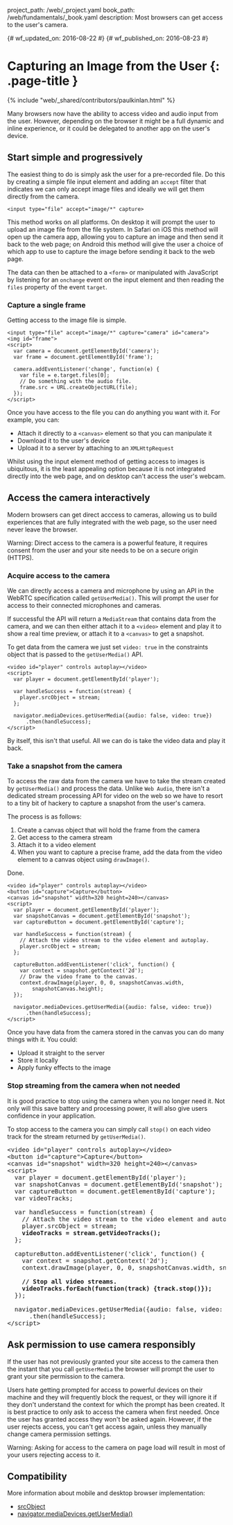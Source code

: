 project_path: /web/_project.yaml
book_path: /web/fundamentals/_book.yaml
description: Most browsers can get access to the user's camera.

{# wf_updated_on: 2016-08-22 #}
{# wf_published_on: 2016-08-23 #}

# Capturing an Image from the User {: .page-title }

{% include "web/_shared/contributors/paulkinlan.html" %}

Many browsers now have the ability to access video and audio input from the 
user. However, depending on the browser it might be a full dynamic and inline 
experience, or it could be delegated to another app on the user's device.

## Start simple and progressively

The easiest thing to do is simply ask the user for a pre-recorded
file. Do this by creating a simple file input element and adding 
an `accept` filter that indicates we can only accept image files and ideally we 
will get them directly from the camera.

    <input type="file" accept="image/*" capture>

This method works on all platforms. On desktop it will prompt the user to 
upload an image file from the file system. In Safari
on iOS this method will open up the camera app, allowing you to capture an image 
and then send it back to the web page; on Android this method will give the user 
a choice of which app to use to capture the image before sending it back to the
web page.

The data can then be attached to a `<form>` or manipulated with JavaScript by 
listening for an `onchange` event on the input element and then reading 
the `files` property of the event `target`.

### Capture a single frame

Getting access to the image file is simple.

    <input type="file" accept="image/*" capture="camera" id="camera">
    <img id="frame">
    <script>
      var camera = document.getElementById('camera');
      var frame = document.getElementById('frame');

      camera.addEventListener('change', function(e) {
        var file = e.target.files[0]; 
        // Do something with the audio file.
        frame.src = URL.createObjectURL(file);
      });
    </script>

Once you have access to the file you can do anything you want with it. For 
example, you can:

* Attach it directly to a `<canvas>` element so that you can manipulate it
* Download it to the user's device
* Upload it to a server by attaching to an `XMLHttpRequest` 

Whilst using the input element method of getting access to images is 
ubiquitous, it is the least appealing option because it is not integrated 
directly into the web page, and on desktop can't access the user's webcam.

## Access the camera interactively

Modern browsers can get direct acccess to cameras, allowing us to build
experiences that are fully integrated with the web page, so the user need never
leave the browser.

Warning: Direct access to the camera is a powerful feature, it requires consent 
from the user and your site needs to be on a secure origin (HTTPS).

### Acquire access to the camera

We can directly access a camera and microphone by using an API in the WebRTC 
specification called `getUserMedia()`. This will prompt the user for 
access to their connected microphones and cameras.

If successful the API will return a `MediaStream` that contains data from
the camera, and we can then either attach it to a `<video>` element and play it
to show a real time preview, or attach it to a `<canvas>` to get a
snapshot.

To get data from the camera we just set `video: true` in the constraints 
object that is passed to the `getUserMedia()` API.

    <video id="player" controls autoplay></video>
    <script>  
      var player = document.getElementById('player');

      var handleSuccess = function(stream) {
        player.srcObject = stream;
      };

      navigator.mediaDevices.getUserMedia({audio: false, video: true})
          .then(handleSuccess);
    </script>

By itself, this isn't that useful. All we can do is take the video data and play
it back.

### Take a snapshot from the camera

To access the raw data from the camera we have to take the stream created by
`getUserMedia()` and process the data. Unlike `Web Audio`, there isn't a 
dedicated stream processing API for video on the web so we have to resort to 
a tiny bit of hackery to capture a snapshot from the user's camera.

The process is as follows:

1. Create a canvas object that will hold the frame from the camera
2. Get access to the camera stream
3. Attach it to a video element
4. When you want to capture a precise frame, add the data from the video element 
   to a canvas object using `drawImage()`.

Done.

    <video id="player" controls autoplay></video>
    <button id="capture">Capture</button>
    <canvas id="snapshot" width=320 height=240></canvas>
    <script>
      var player = document.getElementById('player'); 
      var snapshotCanvas = document.getElementById('snapshot');
      var captureButton = document.getElementById('capture');

      var handleSuccess = function(stream) {
        // Attach the video stream to the video element and autoplay.
        player.srcObject = stream;
      };

      captureButton.addEventListener('click', function() {
        var context = snapshot.getContext('2d');
        // Draw the video frame to the canvas.
        context.drawImage(player, 0, 0, snapshotCanvas.width, 
            snapshotCanvas.height);
      });

      navigator.mediaDevices.getUserMedia({audio: false, video: true})
          .then(handleSuccess);
    </script>

Once you have data from the camera stored in the canvas you can do many
things with it. You could: 

* Upload it straight to the server
* Store it locally
* Apply funky effects to the image

### Stop streaming from the camera when not needed

It is good practice to stop using the camera when you no longer need it. 
Not only will this save battery and processing power, it will also give 
users confidence in your application.

To stop access to the camera you can simply call `stop()` on each video track 
for the stream returned by `getUserMedia()`.

<pre class="prettyprint">
&lt;video id="player" controls autoplay>&lt;/video>
&lt;button id="capture">Capture&lt;/button>
&lt;canvas id="snapshot" width=320 height=240>&lt;/canvas>
&lt;script>
  var player = document.getElementById('player'); 
  var snapshotCanvas = document.getElementById('snapshot');
  var captureButton = document.getElementById('capture');
  var videoTracks;

  var handleSuccess = function(stream) {
    // Attach the video stream to the video element and autoplay.
    player.srcObject = stream;
    <strong>videoTracks = stream.getVideoTracks();</strong>
  };

  captureButton.addEventListener('click', function() {
    var context = snapshot.getContext('2d');
    context.drawImage(player, 0, 0, snapshotCanvas.width, snapshotCanvas.height);

    <strong>// Stop all video streams.
    videoTracks.forEach(function(track) {track.stop()});</strong>
  });

  navigator.mediaDevices.getUserMedia({audio: false, video: true})
      .then(handleSuccess);
&lt;/script>
</pre>

## Ask permission to use camera responsibly

If the user has not previously granted your site access to the camera then
the instant that you call `getUserMedia` the browser will prompt the user to
grant your site permission to the camera. 

Users hate getting prompted for access to powerful devices on their machine 
and they will frequently block the request, or they will ignore it if they don't 
understand the context for which the prompt has been created. It is best 
practice to only ask to access the camera when first needed. Once the user has
granted access they won't be asked again. However, if the user rejects access, 
you can't get access again, unless they manually change camera permission 
settings.

Warning: Asking for access to the camera on page load will result in most of 
your users rejecting access to it.

## Compatibility

More information about mobile and desktop browser implementation:
* [srcObject](https://www.chromestatus.com/feature/5989005896187904)
* [navigator.mediaDevices.getUserMedia()](https://www.chromestatus.com/features/5755699816562688)
